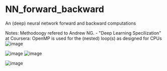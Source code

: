 # NN_forward_backward

An (deep) neural network forward and backward computations

Notes:
Methodoogy refered to Andrew NG. - "Deep Learning Specilization" at Coursera:
OpenMP is used for the (nested) loop(s) as designed for CPUs
![image](https://user-images.githubusercontent.com/78186650/212775054-d4375320-956d-480c-a883-82dad74d68e5.png)

![image](https://user-images.githubusercontent.com/78186650/212773517-60b6f896-1e33-4b61-88a3-d98e03a89b4d.png)
![image](https://user-images.githubusercontent.com/78186650/212773542-d516261d-729f-42c6-830a-539d7cc80e2e.png)

![image](https://user-images.githubusercontent.com/78186650/212773457-77278ce5-22f3-41d5-a967-f1acd8029ea8.png)
